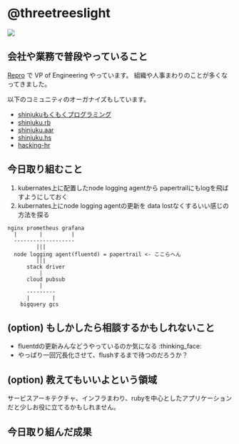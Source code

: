 # @threetreeslight

![](https://avatars3.githubusercontent.com/u/1057490?s=100&v=4)

## 会社や業務で普段やっていること

[Repro](https://repro.io) で VP of Engineering やっています。
組織や人事まわりのことが多くなってきました。

以下のコミュニティのオーガナイズもしています。

- [shinjukuもくもくプログラミング](https://shinjuku-mokumoku.connpass.com/)
- [shinjuku.rb](https://shinjukurb.connpass.com/)
- [shinjuku.aar](https://shinjuku-aar.connpass.com/)
- [shinjuku.hs](https://shinjukuhs.connpass.com/)
- [hacking-hr](https://hacking-hr.connpass.com/)

## 今日取り組むこと

1. kubernates上に配置したnode logging agentから papertrailにもlogを飛ばすようにしておく
1. kubernates上にnode logging agentの更新を data lostなくするいい感じの方法を探る

```
nginx prometheus grafana
  |       |         |
  -------------------
         |||
  node logging agent(fluentd) = papertrail <- ここらへん
         |||
      stack driver
          |
      cloud pubsub
          |
      ---------
      |       |
    bigquery gcs
```

## (option) もしかしたら相談するかもしれないこと

- fluentdの更新みんなどうやっているのか気になる :thinking_face:
- やっぱり一回冗長化させて、flushするまで待つのだろうか？

## (option) 教えてもいいよという領域

サービスアーキテクチャ、インフラまわり、rubyを中心としたアプリケーションだと少しお役に立てるかもしれません。

## 今日取り組んだ成果


